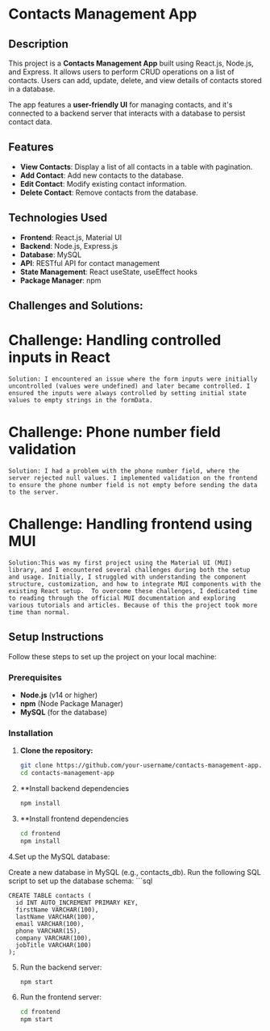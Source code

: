 # Contacts Management App

## Description

This project is a **Contacts Management App** built using React.js, Node.js, and Express. It allows users to perform CRUD operations on a list of contacts. Users can add, update, delete, and view details of contacts stored in a database.

The app features a **user-friendly UI** for managing contacts, and it's connected to a backend server that interacts with a database to persist contact data.

## Features

- **View Contacts**: Display a list of all contacts in a table with pagination.
- **Add Contact**: Add new contacts to the database.
- **Edit Contact**: Modify existing contact information.
- **Delete Contact**: Remove contacts from the database.

## Technologies Used

- **Frontend**: React.js, Material UI
- **Backend**: Node.js, Express.js
- **Database**: MySQL
- **API**: RESTful API for contact management
- **State Management**: React useState, useEffect hooks
- **Package Manager**: npm


## Challenges and Solutions:
  # Challenge: Handling controlled inputs in React
    Solution: I encountered an issue where the form inputs were initially uncontrolled (values were undefined) and later became controlled. I ensured the inputs were always controlled by setting initial state values to empty strings in the formData.
  
  # Challenge: Phone number field validation
    Solution: I had a problem with the phone number field, where the server rejected null values. I implemented validation on the frontend to ensure the phone number field is not empty before sending the data to the server.

   # Challenge:  Handling frontend using MUI
    Solution:This was my first project using the Material UI (MUI) library, and I encountered several challenges during both the setup and usage. Initially, I struggled with understanding the component structure, customization, and how to integrate MUI components with the existing React setup.  To overcome these challenges, I dedicated time to reading through the official MUI documentation and exploring various tutorials and articles. Because of this the project took more time than normal.

## Setup Instructions

Follow these steps to set up the project on your local machine:

### Prerequisites

- **Node.js** (v14 or higher)
- **npm** (Node Package Manager)
- **MySQL** (for the database)

### Installation

1. **Clone the repository:**
   ```bash
   git clone https://github.com/your-username/contacts-management-app.git
   cd contacts-management-app

2. **Install backend dependencies
   ```bash
   npm install
3. **Install frontend dependencies
   ```bash
   cd frontend
   npm install
4.Set up the MySQL database:

Create a new database in MySQL (e.g., contacts_db).
Run the following SQL script to set up the database schema:
    ```sql
    
    CREATE TABLE contacts (
      id INT AUTO_INCREMENT PRIMARY KEY,
      firstName VARCHAR(100),
      lastName VARCHAR(100),
      email VARCHAR(100),
      phone VARCHAR(15),
      company VARCHAR(100),
      jobTitle VARCHAR(100)
    );
5. Run the backend server:
    ```bash
    npm start
6. Run the frontend server:
    ```bash
    cd frontend
    npm start
